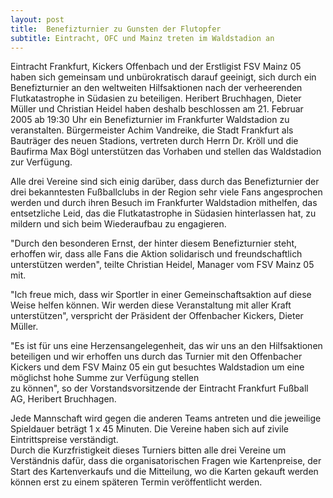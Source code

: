 ```yaml
---
layout: post
title:  Benefizturnier zu Gunsten der Flutopfer 
subtitle: Eintracht, OFC und Mainz treten im Waldstadion an
---
```


Eintracht Frankfurt, Kickers Offenbach und der Erstligist FSV Mainz 05 haben sich gemeinsam und unbürokratisch darauf geeinigt, sich durch ein Benefizturnier an den weltweiten Hilfsaktionen nach der verheerenden Flutkatastrophe in Südasien zu beteiligen. Heribert Bruchhagen, Dieter Müller und Christian Heidel haben deshalb beschlossen am 21. Februar 2005 ab 19:30 Uhr ein Benefizturnier im Frankfurter Waldstadion zu veranstalten. Bürgermeister Achim Vandreike, die Stadt Frankfurt als Bauträger des neuen Stadions, vertreten durch Herrn Dr. Kröll und die Baufirma Max Bögl unterstützen das Vorhaben und stellen das Waldstadion zur Verfügung. 

Alle drei Vereine sind sich einig darüber, dass durch das Benefizturnier der drei bekanntesten Fußballclubs in der Region sehr viele Fans angesprochen werden und durch ihren Besuch im Frankfurter Waldstadion mithelfen, das entsetzliche Leid, das die Flutkatastrophe in Südasien hinterlassen hat, zu mildern und sich beim Wiederaufbau zu engagieren.

"Durch den besonderen Ernst, der hinter diesem Benefizturnier steht, erhoffen wir, dass alle Fans die Aktion solidarisch und freundschaftlich unterstützen werden", teilte Christian Heidel, Manager vom FSV Mainz 05 mit.

"Ich freue mich, dass wir Sportler in einer Gemeinschaftsaktion auf diese Weise helfen können. Wir werden diese Veranstaltung mit aller Kraft unterstützen", verspricht der Präsident der Offenbacher Kickers, Dieter Müller.

"Es ist für uns eine Herzensangelegenheit, das wir uns an den Hilfsaktionen beteiligen und wir erhoffen uns durch das Turnier mit den Offenbacher Kickers und dem FSV Mainz 05 ein gut besuchtes Waldstadion um eine möglichst hohe Summe zur Verfügung stellen  
zu können", so der Vorstandsvorsitzende der Eintracht Frankfurt Fußball AG, Heribert Bruchhagen.

Jede Mannschaft wird gegen die anderen Teams antreten und die jeweilige Spieldauer beträgt 1 x 45 Minuten. Die Vereine haben sich auf zivile Eintrittspreise verständigt.  
Durch die Kurzfristigkeit dieses Turniers bitten alle drei Vereine um Verständnis dafür, dass die organisatorischen Fragen wie Kartenpreise, der Start des Kartenverkaufs und die Mitteilung, wo die Karten gekauft werden können erst zu einem späteren Termin veröffentlicht werden.
